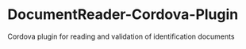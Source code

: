 # DocumentReader-Cordova-Plugin
Cordova plugin for reading and validation of identification documents
